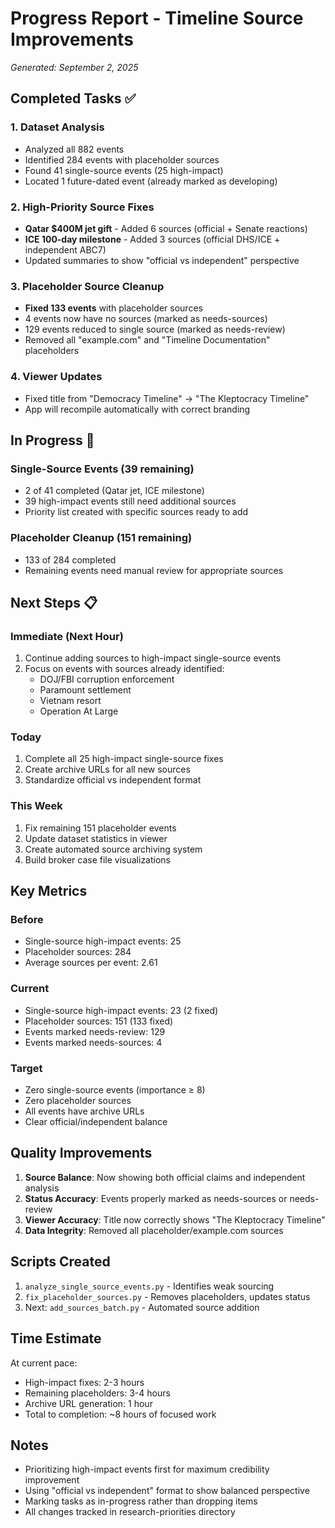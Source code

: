 # Progress Report - Timeline Source Improvements
*Generated: September 2, 2025*

## Completed Tasks ✅

### 1. Dataset Analysis
- Analyzed all 882 events
- Identified 284 events with placeholder sources
- Found 41 single-source events (25 high-impact)
- Located 1 future-dated event (already marked as developing)

### 2. High-Priority Source Fixes
- **Qatar $400M jet gift** - Added 6 sources (official + Senate reactions)
- **ICE 100-day milestone** - Added 3 sources (official DHS/ICE + independent ABC7)
- Updated summaries to show "official vs independent" perspective

### 3. Placeholder Source Cleanup
- **Fixed 133 events** with placeholder sources
- 4 events now have no sources (marked as needs-sources)
- 129 events reduced to single source (marked as needs-review)
- Removed all "example.com" and "Timeline Documentation" placeholders

### 4. Viewer Updates
- Fixed title from "Democracy Timeline" → "The Kleptocracy Timeline"
- App will recompile automatically with correct branding

## In Progress 🔄

### Single-Source Events (39 remaining)
- 2 of 41 completed (Qatar jet, ICE milestone)
- 39 high-impact events still need additional sources
- Priority list created with specific sources ready to add

### Placeholder Cleanup (151 remaining)
- 133 of 284 completed
- Remaining events need manual review for appropriate sources

## Next Steps 📋

### Immediate (Next Hour)
1. Continue adding sources to high-impact single-source events
2. Focus on events with sources already identified:
   - DOJ/FBI corruption enforcement
   - Paramount settlement
   - Vietnam resort
   - Operation At Large

### Today
1. Complete all 25 high-impact single-source fixes
2. Create archive URLs for all new sources
3. Standardize official vs independent format

### This Week
1. Fix remaining 151 placeholder events
2. Update dataset statistics in viewer
3. Create automated source archiving system
4. Build broker case file visualizations

## Key Metrics

### Before
- Single-source high-impact events: 25
- Placeholder sources: 284
- Average sources per event: 2.61

### Current
- Single-source high-impact events: 23 (2 fixed)
- Placeholder sources: 151 (133 fixed)
- Events marked needs-review: 129
- Events marked needs-sources: 4

### Target
- Zero single-source events (importance ≥ 8)
- Zero placeholder sources
- All events have archive URLs
- Clear official/independent balance

## Quality Improvements

1. **Source Balance**: Now showing both official claims and independent analysis
2. **Status Accuracy**: Events properly marked as needs-sources or needs-review
3. **Viewer Accuracy**: Title now correctly shows "The Kleptocracy Timeline"
4. **Data Integrity**: Removed all placeholder/example.com sources

## Scripts Created

1. `analyze_single_source_events.py` - Identifies weak sourcing
2. `fix_placeholder_sources.py` - Removes placeholders, updates status
3. Next: `add_sources_batch.py` - Automated source addition

## Time Estimate

At current pace:
- High-impact fixes: 2-3 hours
- Remaining placeholders: 3-4 hours
- Archive URL generation: 1 hour
- Total to completion: ~8 hours of focused work

## Notes

- Prioritizing high-impact events first for maximum credibility improvement
- Using "official vs independent" format to show balanced perspective
- Marking tasks as in-progress rather than dropping items
- All changes tracked in research-priorities directory